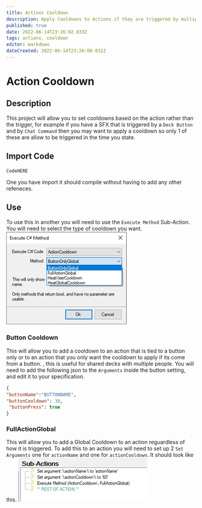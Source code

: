 ```yaml
---
title: Actions Cooldown
description: Apply Cooldowns to Actions if they are triggered by multiple sources
published: true
date: 2022-06-14T23:26:02.833Z
tags: actions, cooldown
editor: markdown
dateCreated: 2022-06-14T23:26:00.032Z
---
```


# Action Cooldown

## Description
This project will allow you to set cooldowns based on the action rather than the trigger, for example if you have a SFX that is triggered by a `Deck Button` and by `Chat Command` then you may want to apply a cooldown so only 1 of these are allow to be triggered in the time you state.

## Import Code
```
CodeHERE
```
One you have import it should compile without having to add any other refeneces. 

## Use

To use this in another you will need to use the `Execute Method` Sub-Action. You will need to select the type of cooldown you want.
![actioncooldownmethod.png](/extensions/actioncooldown/actioncooldownmethod.png)

### Button Cooldown
This will allow you to add a cooldown to an action that is tied to a button only or to an action that you only want the cooldown to apply if its come from a button. , this is useful for shared decks with multiple people.
You will need to add the following json to the `Arguments` inside the button setting, and edit it to your specification.
```json
{
"buttonName":"BUTTONNAME",
"buttonCooldown": 30,
 "buttonPress": true
}
```

### FullActionGlobal
This will allow you to add a Global Cooldown to an action reguardless of how it is triggered. To add this to an action you will need to set up 2 `Set Arguments` one for `actionName` and one for `actionCooldown`. It should look like this.
![fullactionexample.png](/extensions/actioncooldown/fullactionexample.png)
